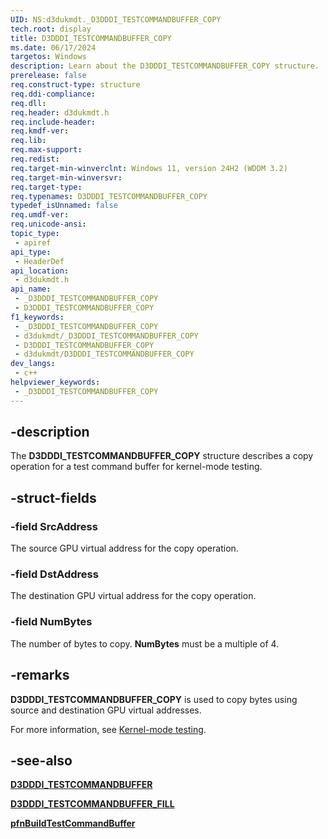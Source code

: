 ```yaml
---
UID: NS:d3dukmdt._D3DDDI_TESTCOMMANDBUFFER_COPY
tech.root: display
title: D3DDDI_TESTCOMMANDBUFFER_COPY
ms.date: 06/17/2024
targetos: Windows
description: Learn about the D3DDDI_TESTCOMMANDBUFFER_COPY structure.
prerelease: false
req.construct-type: structure
req.ddi-compliance: 
req.dll: 
req.header: d3dukmdt.h
req.include-header: 
req.kmdf-ver: 
req.lib: 
req.max-support: 
req.redist: 
req.target-min-winverclnt: Windows 11, version 24H2 (WDDM 3.2)
req.target-min-winversvr: 
req.target-type: 
req.typenames: D3DDDI_TESTCOMMANDBUFFER_COPY
typedef_isUnnamed: false
req.umdf-ver: 
req.unicode-ansi: 
topic_type:
 - apiref
api_type:
 - HeaderDef
api_location:
 - d3dukmdt.h
api_name:
 - _D3DDDI_TESTCOMMANDBUFFER_COPY
 - D3DDDI_TESTCOMMANDBUFFER_COPY
f1_keywords:
 - _D3DDDI_TESTCOMMANDBUFFER_COPY
 - d3dukmdt/_D3DDDI_TESTCOMMANDBUFFER_COPY
 - D3DDDI_TESTCOMMANDBUFFER_COPY
 - d3dukmdt/D3DDDI_TESTCOMMANDBUFFER_COPY
dev_langs:
 - c++
helpviewer_keywords:
 - _D3DDDI_TESTCOMMANDBUFFER_COPY
---
```


## -description

The **D3DDDI_TESTCOMMANDBUFFER_COPY** structure describes a copy operation for a test command buffer for kernel-mode testing.

## -struct-fields

### -field SrcAddress

The source GPU virtual address for the copy operation.

### -field DstAddress

The destination GPU virtual address for the copy operation.

### -field NumBytes

The number of bytes to copy. **NumBytes** must be a multiple of 4.

## -remarks

**D3DDDI_TESTCOMMANDBUFFER_COPY** is used to copy bytes using source and destination GPU virtual addresses.

For more information, see [Kernel-mode testing](/windows-hardware/drivers/display/kernel-mode-testing-of-wddm-features).

## -see-also

[**D3DDDI_TESTCOMMANDBUFFER**](ns-d3dukmdt-d3dddi_testcommandbuffer.md)

[**D3DDDI_TESTCOMMANDBUFFER_FILL**](ns-d3dukmdt-d3dddi_testcommandbuffer_fill.md)

[**pfnBuildTestCommandBuffer**](../d3dkmddi/ns-d3dkmddi-dxgkarg_buildtestcommandbuffer.md)
